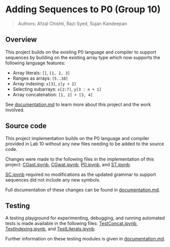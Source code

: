 # Adding Sequences to P0 (Group 10)

> Authors: Afzal Chishti, Razi Syed, Sujan Kandeepan

## Overview

This project builds on the existing P0 language and compiler to support sequences by building on the existing array type which now supports the following language features:

- Array literals: `[]`, `[1, 2, 3]`
- Ranges as arrays: `[5..10]`
- Array indexing: `x[3]`, `z[y + 2]`
- Selecting subarrays: `x[2:7]`, `y[3 : n + 1]`
- Array concatenation: `[1, 2] + [3, 4]`

See [documentation.md](documentation.md) to learn more about this project and the work involved.

## Source code

This project implementation builds on the P0 language and compiler provided in Lab 10 without any new files needing to be added to the source code.

Changes were made to the following files in the implementation of this project: [CGast.ipynb](CGast.ipynb), [CGwat.ipynb](CGwat.ipynb), [P0.ipynb](P0.ipynb), and [ST.ipynb](ST.ipynb).

[SC.ipynb](SC.ipynb) required no modifications as the updated grammar to support sequences did not include any new symbols.

Full documentation of these changes can be found in [documentation.md](documentation.md).

## Testing

A testing playground for experimenting, debugging, and running automated tests is made available in the following files: [TestConcat.ipynb](TestConcat.ipynb), [TestIndexing.ipynb](TestIndexing.ipynb), and [TestLiterals.ipynb](TestLiterals.ipynb).

Further information on these testing modules is given in [documentation.md](documentation.md).
